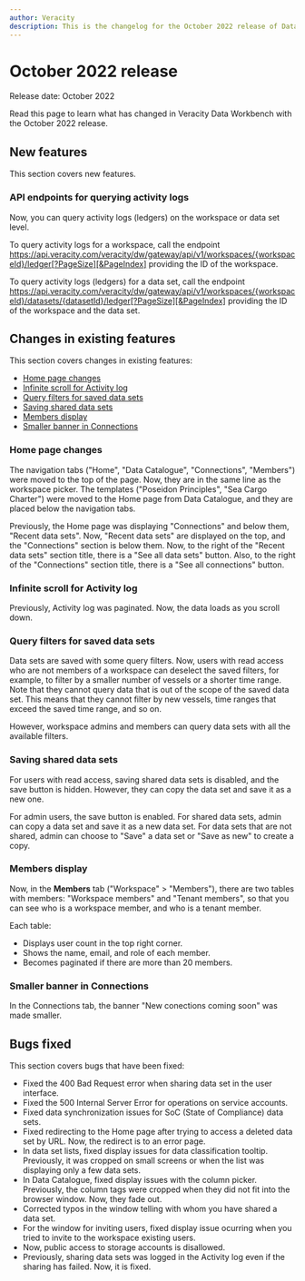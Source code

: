 ```yaml
---
author: Veracity
description: This is the changelog for the October 2022 release of Data Workbench.
---
```


# October 2022 release

Release date: October 2022

Read this page to learn what has changed in Veracity Data Workbench with the October 2022 release.

## New features

This section covers new features.

### API endpoints for querying activity logs
Now, you can query activity logs (ledgers) on the workspace or data set level. 

To query activity logs for a workspace, call the endpoint https://api.veracity.com/veracity/dw/gateway/api/v1/workspaces/{workspaceId}/ledger[?PageSize][&PageIndex] providing the ID of the workspace.

To query activity logs (ledgers) for a data set, call the endpoint https://api.veracity.com/veracity/dw/gateway/api/v1/workspaces/{workspaceId}/datasets/{datasetId}/ledger[?PageSize][&PageIndex] providing the ID of the workspace and the data set.

## Changes in existing features

This section covers changes in existing features:
* [Home page changes](#home-page-changes)
* [Infinite scroll for Activity log](#infinite-scroll-for-activity-log)
* [Query filters for saved data sets](#query-filters-for-saved-data-sets)
* [Saving shared data sets](#saving-shared-data-sets)
* [Members display](#members-display)
* [Smaller banner in Connections](#smaller-banner-in-connections)

### Home page changes
The navigation tabs ("Home", "Data Catalogue", "Connections", "Members") were moved to the top of the page. Now, they are in the same line as the workspace picker.
The templates ("Poseidon Principles", "Sea Cargo Charter") were moved to the Home page from Data Catalogue, and they are placed below the navigation tabs.

Previously, the Home page was displaying "Connections" and below them, "Recent data sets". Now, "Recent data sets" are displayed on the top, and the "Connections" section is below them. Now, to the right of the "Recent data sets" section title, there is a "See all data sets" button. Also, to the right of the "Connections" section title, there is a "See all connections" button.

### Infinite scroll for Activity log
Previously, Activity log was paginated. Now, the data loads as you scroll down.

### Query filters for saved data sets
Data sets are saved with some query filters. Now, users with read access who are not members of a workspace can deselect the saved filters, for example, to filter by a smaller number of vessels or a shorter time range. 
Note that they cannot query data that is out of the scope of the saved data set. This means that they cannot filter by new vessels, time ranges that exceed the saved time range, and so on.

However, workspace admins and members can query data sets with all the available filters.

### Saving shared data sets
For users with read access, saving shared data sets is disabled, and the save button is hidden. However, they can copy the data set and save it as a new one.

 For admin users, the save button is enabled. For shared data sets, admin can copy a data set and save it as a new data set. For data sets that are not shared, admin can choose to "Save" a data set or "Save as new" to create a copy.

### Members display
Now, in the **Members** tab ("Workspace" > "Members"), there are two tables with members: "Workspace members" and "Tenant members", so that  you can see who is a workspace member, and who is a tenant member.

Each table:
* Displays user count in the top right corner.
* Shows the name, email, and role of each member.
* Becomes paginated if there are more than 20 members.

### Smaller banner in Connections
In the Connections tab, the banner "New conections coming soon" was made smaller.

## Bugs fixed

This section covers bugs that have been fixed:

* Fixed the 400 Bad Request error when sharing data set in the user interface.
* Fixed the 500 Internal Server Error for operations on service accounts.
* Fixed data synchronization issues for SoC (State of Compliance) data sets.
* Fixed redirecting to the Home page after trying to access a deleted data set by URL. Now, the redirect is to an error page.
* In data set lists, fixed display issues for data classification tooltip. Previously, it was cropped on small screens or when the list was displaying only a few data sets.
* In Data Catalogue, fixed display issues with the column picker. Previously, the column tags were cropped when they did not fit into the browser window. Now, they fade out.
* Corrected typos in the window telling with whom you have shared a data set.
* For the window for inviting users, fixed display issue ocurring when you tried to invite to the workspace existing users.
* Now, public access to storage accounts is disallowed.
* Previously, sharing data sets was logged in the Activity log even if the sharing has failed. Now, it is fixed.